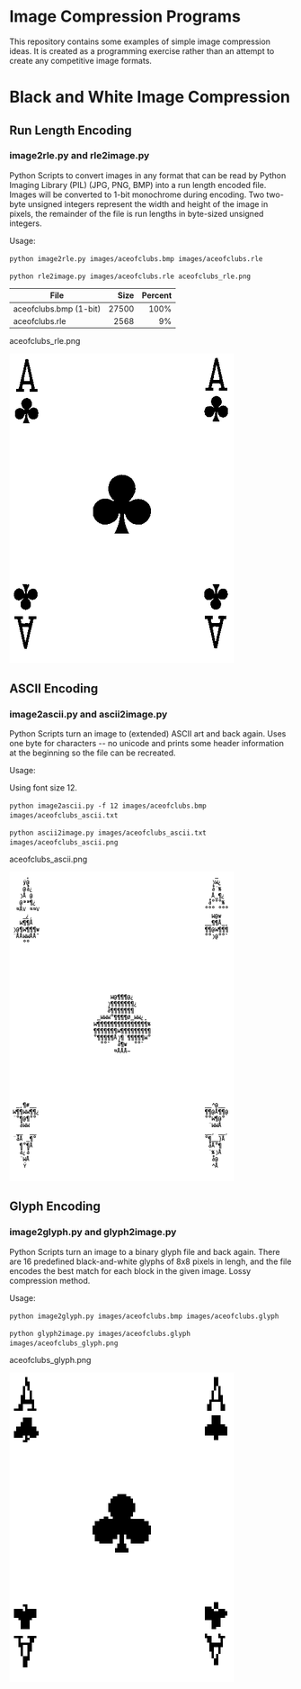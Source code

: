 Image Compression Programs
============

This repository contains some examples of simple image compression ideas.  It is created as a programming exercise rather than an attempt to create any competitive image formats.

# Black and White Image Compression

## Run Length Encoding
### image2rle.py and rle2image.py
Python Scripts to convert images in any format that can be read by Python Imaging Library (PIL) (JPG, PNG, BMP) into a run length encoded file.  Images will be converted to 1-bit monochrome during encoding.  Two two-byte unsigned integers represent the width and height of the image in pixels, the remainder of the file is run lengths in byte-sized unsigned integers.

Usage: 

`python image2rle.py images/aceofclubs.bmp images/aceofclubs.rle`

`python rle2image.py images/aceofclubs.rle aceofclubs_rle.png`

| File                   | Size   | Percent  |
| ---------------------- | -----: | -------: |
| aceofclubs.bmp (1-bit) | 27500  | 100%     |
| aceofclubs.rle         |  2568  |   9%     |

aceofclubs_rle.png

![Image of the Ace of Clubs after RLE Compression](https://github.com/hannah-leitheiser/compressImage/blob/master/images/aceofclubs_rle.png)

## ASCII Encoding
### image2ascii.py and ascii2image.py
Python Scripts turn an image to (extended) ASCII art and back again.  Uses one byte for characters -- no unicode and prints some header information at the beginning so the file can be recreated. 

Usage: 

Using font size 12.

`python image2ascii.py -f 12 images/aceofclubs.bmp images/aceofclubs_ascii.txt`

`python ascii2image.py images/aceofclubs_ascii.txt images/aceofclubs_ascii.png`

aceofclubs_ascii.png

![Image of the Ace of Clubs after ASCII Compression](https://github.com/hannah-leitheiser/compressImage/blob/master/images/aceofclubs_ascii.png)


## Glyph Encoding
### image2glyph.py and glyph2image.py
Python Scripts turn an image to a binary glyph file and back again.  There are 16 predefined black-and-white glyphs of 8x8 pixels in lengh, and the file encodes the best match for each block in the given image.  Lossy compression method.

Usage: 

`python image2glyph.py images/aceofclubs.bmp images/aceofclubs.glyph`

`python glyph2image.py images/aceofclubs.glyph images/aceofclubs_glyph.png`

aceofclubs_glyph.png

![Image of the Ace of Clubs after Glyph Compression](https://github.com/hannah-leitheiser/compressImage/blob/master/images/aceofclubs_glyph.png)

